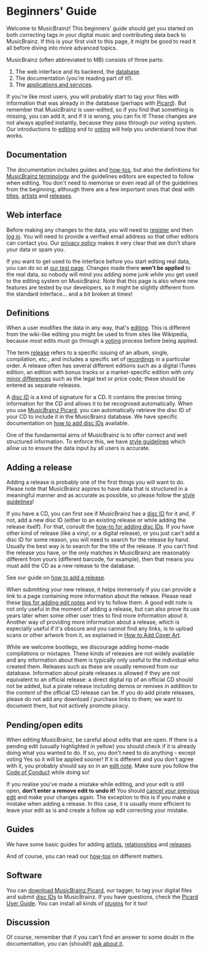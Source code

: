 # Beginners' Guide

Welcome to MusicBrainz! This beginners' guide should get you started on both correcting tags in your digital music and contributing data back to MusicBrainz. If this is your first visit to this page, it might be good to read it all before diving into more advanced topics.

MusicBrainz (often abbreviated to MB) consists of three parts:

1. The web interface and its backend, the [database](https://musicbrainz.org/doc/MusicBrainz_Database).
2. The documentation (you're reading part of it!).
3. The [applications and services](https://musicbrainz.org/doc/Products).

If you're like most users, you will probably start to tag your files with information that was already in the database (perhaps with [Picard](https://picard.musicbrainz.org>)). But remember that MusicBrainz is user-edited, so if you find that something is missing, you can add it, and if it is wrong, you can fix it! These changes are not always applied instantly, because they pass through our voting system. Our introductions to [editing](https://musicbrainz.org/doc/Introduction_to_Editing) and to [voting](https://wiki.musicbrainz.org/Introduction_to_Voting) will help you understand how that works.

## Documentation

The documentation includes guides and [how-tos](https://musicbrainz.org/doc/Category:How_To), but also the definitions for [MusicBrainz terminology](https://musicbrainz.org/doc/MusicBrainz_Terminology) and the guidelines editors are expected to follow when editing. You don't need to memorise or even read all of the guidelines from the beginning, although there are a few important ones that deal with [titles](style_guides/titles.md), [artists](style_guides/artist.md) and [releases](style_guides/release.md).

## Web interface

Before making any changes to the data, you will need to [register](https://musicbrainz.org/register) and then [log in](https://musicbrainz.org/login). You will need to provide a verified email address so that other editors can contact you. Our [privacy policy](https://metabrainz.org/privacy) makes it very clear that we don't share your data or spam you.

If you want to get used to the interface before you start editing real data, you can do so at [our test page](https://test.musicbrainz.org/). Changes made there **won't be applied** to the real data, so nobody will mind you adding some junk while you get used to the editing system on MusicBrainz. Note that this page is also where new features are tested by our developers, so it might be slightly different from the standard interface… and a bit broken at times!

## Definitions

When a user modifies the data in any way, that's [editing](https://musicbrainz.org/doc/Introduction_to_Editing). This is different from the wiki-like editing you might be used to from sites like Wikipedia, because most edits must go through a [voting](https://wiki.musicbrainz.org/Introduction_to_Voting) process before being applied.

The term [release](https://musicbrainz.org/doc/Release) refers to a specific issuing of an album, single, compilation, etc., and includes a specific set of [recordings](https://musicbrainz.org/doc/recording) in a particular order. A release often has several different editions such as a digital iTunes edition, an edition with bonus tracks or a market-specific edition with only [minor differences](style_guides/release.md#cover-art) such as the legal text or price code; these should be entered as separate releases.

A [disc ID](https://musicbrainz.org/doc/Disc_ID) is a kind of signature for a CD. It contains the precise timing information for the CD and allows it to be recognised automatically. When you use [MusicBrainz Picard](https://picard.musicbrainz.org), you can automatically retrieve the disc ID of your CD to include it in the MusicBrainz database. We have specific documentation on [how to add disc IDs](https://musicbrainz.org/doc/How_to_Add_Disc_IDs) available.

One of the fundamental aims of MusicBrainz is to offer correct and well structured information. To enforce this, we have [style guidelines](style_guides.md) which allow us to ensure the data input by all users is accurate.

## Adding a release

Adding a release is probably one of the first things you will want to do. Please note that MusicBrainz aspires to have data that is structured in a meaningful manner and as accurate as possible, so please follow the [style guidelines](style_guides.md)!

If you have a CD, you can first see if MusicBrainz has a [disc ID](https://musicbrainz.org/doc/Disc_ID) for it and, if not, add a new disc ID (either to an existing release or while adding the release itself). For that, consult the [how-to for adding disc IDs](https://musicbrainz.org/doc/How_to_Add_Disc_IDs). If you have other kind of release (like a vinyl, or a digital release), or you just can't add a disc ID for some reason, you will need to search for the release by hand. Usually the best way is to search for the title of the release. If you can't find the release you have, or the only matches in MusicBrainz are reasonably different from yours (different barcode, for example), then that means you must add the CD as a new release to the database.

See our guide on [how to add a release](https://musicbrainz.org/doc/How_to_Add_a_Release).

When submitting your new release, it helps immensely if you can provide a link to a page containing more information about the release. Please read these [tips for adding edit notes](https://musicbrainz.org/doc/How_to_Write_Edit_Notes) and try to follow them. A good edit note is not only useful in the moment of adding a release, but can also prove its use years later when some other user tries to find more information about it. Another way of providing more information about a release, which is especially useful if it's obscure and you cannot find any links, is to upload scans or other artwork from it, as explained in [How to Add Cover Art](https://musicbrainz.org/doc/How_to_Add_Cover_Art).

While we welcome bootlegs, we discourage adding home-made compilations or mixtapes. These kinds of releases are not widely available and any information about them is typically only useful to the individual who created them. Releases such as these are usually removed from our database. Information about pirate releases is allowed if they are not equivalent to an official release: a direct digital rip of an official CD should not be added, but a pirate release including demos or remixes in addition to the content of the official CD release can be. If you do add pirate releases, please do not add any download / purchase links to them; we want to document them, but not actively promote piracy.

## Pending/open edits

When editing MusicBrainz, be careful about edits that are open. If there is a pending edit (usually highlighted in yellow) you should check if it is already doing what you wanted to do. If so, you don't need to do anything - except voting Yes so it will be applied sooner! If it is different and you don't agree with it, you probably should say so in an [edit note](https://musicbrainz.org/doc/Edit_Note). Make sure you follow the [Code of Conduct](code_of_conduct.md) while doing so!

If you realise you've made a mistake while editing, and your edit is still open, **don't enter a remove edit to undo it!** You should [cancel your previous edit](https://musicbrainz.org/doc/How_to_Cancel_an_Edit) and make your changes again. The exception to this is if you make a mistake when adding a release. In this case, it is usually more efficient to leave your edit as is and create a follow up edit correcting your mistake.

## Guides

We have some basic guides for adding [artists](https://musicbrainz.org/doc/How_to_Add_an_Artist), [relationships](https://musicbrainz.org/doc/How_to_Add_Relationships) and [releases](https://musicbrainz.org/doc/How_to_Add_a_Release).

And of course, you can read our [how-tos](https://musicbrainz.org/doc/How_To) on different matters.

## Software

You can [download MusicBrainz Picard](https://picard.musicbrainz.org/downloads), our tagger, to tag your digital files and submit [disc IDs](https://musicbrainz.org/doc/Disc_ID) to MusicBrainz. If you have questions, check the [Picard User Guide](https://picard-docs.musicbrainz.org). You can install all kinds of [plugins](https://picard.musicbrainz.org/plugins>) for it too!

## Discussion

Of course, remember that if you can't find an answer to some doubt in the documentation, you can (should!) [ask about it](https://musicbrainz.org/doc/Communication).
